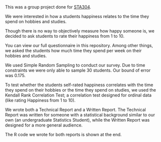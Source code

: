 This was a group project done for [STA304](https://utm.calendar.utoronto.ca/course/sta304h5).

We were interested in how a students happiness relates to the time they spend on hobbies and studies.

Though there is no way to objectively measure how happy someone is, we decided to ask students to rate their happiness from 1 to 10.

You can view our full questionnaire in this repository. Among other things, we asked the students how much time they spend per week on their hobbies and studies.

We used Simple Random Sampling to conduct our survey. Due to time constraints we were only able to sample 30 students. Our bound of error was 0.175.

To test whether the students self-rated happiness correlates with the time they spend on their hobbies or the time they spend on studies, we used the Kendall Rank Correlation Test; a correlation test designed for ordinal data (like rating Happiness from 1 to 10).

We wrote both a Technical Report and a Written Report. The Technical Report was written for someone with a statistical background similar to our own (an undergraduate Statistics Student), while the Written Report was designed for a more general audience.

The R code we wrote for both reports is shown at the end.

